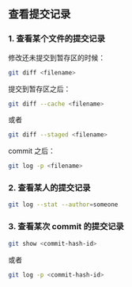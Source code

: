 
## 查看提交记录

### 1. 查看某个文件的提交记录

修改还未提交到暂存区的时候：

```bash
git diff <filename>
```


提交到暂存区之后：

```bash
git diff --cache <filename>
```

或者

```bash
git diff --staged <filename>
```

commit 之后：

```bash
git log -p <filename>
```
### 2. 查看某人的提交记录

```bash
git log --stat --author=someone
```

### 3. 查看某次 commit 的提交记录

```bash
git show <commit-hash-id>
```

或者

```bash
git log -p <commit-hash-id>
```
